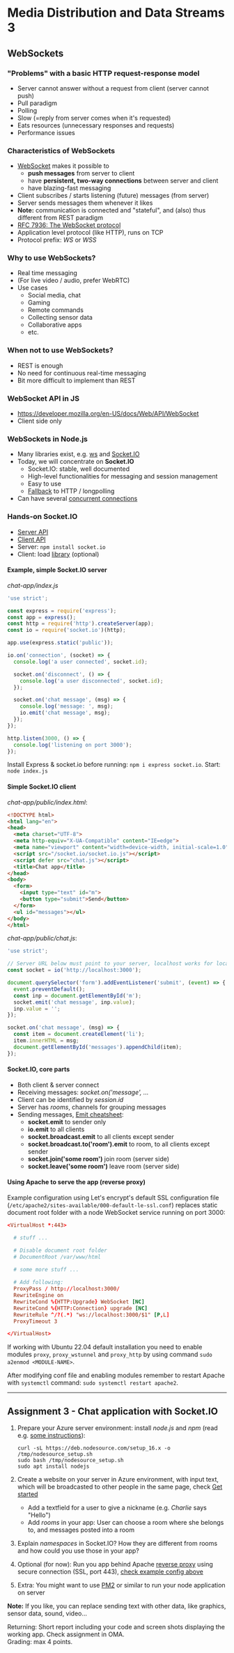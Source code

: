 # Media Distribution and Data Streams 3

## WebSockets

### "Problems" with a basic HTTP request-response model

- Server cannot answer without a request from client (server cannot push)
- Pull paradigm
- Polling
- Slow (=reply from server comes when it's requested)
- Eats resources (unnecessary responses and requests)
- Performance issues

### Characteristics of WebSockets

- [WebSocket](https://en.wikipedia.org/wiki/WebSocket) makes it possible to
  - **push messages** from server to client
  - have **persistent, two-way connections** between server and client
  - have blazing-fast messaging
- Client subscribes / starts listening (future) messages (from server)
- Server sends messages them whenever it likes
- **Note:** communication is connected and "stateful", and (also) thus different from REST paradigm
- [RFC 7936: The WebSocket protocol](https://tools.ietf.org/html/rfc6455)
- Application level protocol (like HTTP), runs on TCP
- Protocol prefix: _WS_ or _WSS_

### Why to use WebSockets?

- Real time messaging
- (For live video / audio, prefer WebRTC)
- Use cases
  - Social media, chat
  - Gaming
  - Remote commands
  - Collecting sensor data
  - Collaborative apps
  - etc.

### When not to use WebSockets?

- REST is enough
- No need for continuous real-time messaging
- Bit more difficult to implement than REST

### WebSocket API in JS 

- <https://developer.mozilla.org/en-US/docs/Web/API/WebSocket>
- Client side only

### WebSockets in Node.js

- Many libraries exist, e.g. [ws](https://www.npmjs.com/package/ws) and [Socket.IO](https://www.npmjs.com/package/socket.io)
- Today, we will concentrate on **Socket.IO**
  - Socket.IO: stable, well documented
  - High-level functionalities for messaging and session management
  - Easy to use
  - [Fallback](https://github.com/socketio/engine.io#goals) to HTTP / longpolling
- Can have several [concurrent connections](https://blog.jayway.com/2015/04/13/600k-concurrent-WebSocket-connections-on-aws-using-node-js/)

### Hands-on Socket.IO

- [Server API](https://socket.io/docs/v4/server-api/)
- [Client API](https://socket.io/docs/v4/client-api/)
- Server: `npm install socket.io`
- Client: load [library](https://github.com/socketio/socket.io-client/tree/master/dist) (optional)

#### Example, simple Socket.IO server

_chat-app/index.js_

```javascript
'use strict';

const express = require('express');
const app = express();
const http = require('http').createServer(app);
const io = require('socket.io')(http);

app.use(express.static('public'));

io.on('connection', (socket) => {
  console.log('a user connected', socket.id);

  socket.on('disconnect', () => {
    console.log('a user disconnected', socket.id);
  });

  socket.on('chat message', (msg) => {
    console.log('message: ', msg);
    io.emit('chat message', msg);
  });
});

http.listen(3000, () => {
  console.log('listening on port 3000');
});
```

Install Express & socket.io before running: `npm i express socket.io`. Start: `node index.js`

#### Simple Socket.IO client

_chat-app/public/index.html_:

```html
<!DOCTYPE html>
<html lang="en">
<head>
  <meta charset="UTF-8">
  <meta http-equiv="X-UA-Compatible" content="IE=edge">
  <meta name="viewport" content="width=device-width, initial-scale=1.0">
  <script src="/socket.io/socket.io.js"></script>
  <script defer src="chat.js"></script>
  <title>Chat app</title>
</head>
<body>
  <form>
    <input type="text" id="m">
    <button type="submit">Send</button>
  </form>
  <ul id="messages"></ul>
</body>
</html>
```

_chat-app/public/chat.js_:

```javascript
'use strict';

// Server URL below must point to your server, localhost works for local development/testing
const socket = io('http://localhost:3000');

document.querySelector('form').addEventListener('submit', (event) => {
  event.preventDefault();
  const inp = document.getElementById('m');
  socket.emit('chat message', inp.value);
  inp.value = '';
});

socket.on('chat message', (msg) => {
  const item = document.createElement('li');
  item.innerHTML = msg;
  document.getElementById('messages').appendChild(item);
});
```

#### Socket.IO, core parts

- Both client & server connect
- Receiving messages: *socket.on('message', ...*
- Client can be identified by *session.id*
- Server has _rooms_, channels for grouping messages
- Sending messages, [Emit cheatsheet](https://socket.io/docs/v4/emit-cheatsheet/):
  - **socket.emit** to sender only
  - **io.emit** to all clients
  - **socket.broadcast.emit** to all clients except sender
  - **socket.broadcast.to('room').emit** to room, to all clients except sender
  - **socket.join('some room')** join room (server side)
  - **socket.leave('some room')** leave room (server side)

#### Using Apache to serve the app (reverse proxy)

Example configuration using Let's encrypt's default SSL configuration file (`/etc/apache2/sites-available/000-default-le-ssl.conf`) replaces static document root folder with a node WebSocket service running on port 3000:

```conf
<VirtualHost *:443>

  # stuff ...

  # Disable document root folder
  # DocumentRoot /var/www/html
  
  # some more stuff ...

  # Add following:
  ProxyPass / http://localhost:3000/
  RewriteEngine on
  RewriteCond %{HTTP:Upgrade} WebSocket [NC]
  RewriteCond %{HTTP:Connection} upgrade [NC]
  RewriteRule ^/?(.*) "ws://localhost:3000/$1" [P,L]
  ProxyTimeout 3

</VirtualHost>
```

If working with Ubuntu 22.04 default installation you need to enable modules `proxy`, `proxy_wstunnel` and `proxy_http` by using command `sudo a2enmod <MODULE-NAME>`.

After modifying conf file and enabling modules remember to restart Apache with `systemctl` command: `sudo systemctl restart apache2`.

---

## Assignment 3 - Chat application with Socket.IO

1. Prepare your Azure server environment: install _node.js_ and _npm_ (read e.g. [some instructions](https://www.digitalocean.com/community/tutorials/how-to-install-node-js-on-ubuntu-20-04)):

    ```
    curl -sL https://deb.nodesource.com/setup_16.x -o /tmp/nodesource_setup.sh
    sudo bash /tmp/nodesource_setup.sh 
    sudo apt install nodejs
    ```
    
1. Create a website on your server in Azure environment, with input text, which will be broadcasted to other people in the same page, check [Get started](https://socket.io/get-started/chat)
    - Add a textfield for a user to give a nickname (e.g. *Charlie* says "Hello")
    - Add _rooms_ in your app: User can choose a room where she belongs to, and messages posted into a room
1. Explain _namespaces_ in Socket.IO? How they are different from rooms and how could you use those in your app?
1. Optional (for now): Run you app behind Apache [reverse proxy](https://socket.io/docs/v4/reverse-proxy/) using secure connection (SSL, port 443), [check example config above](#using-apache-to-serve-the-app-reverse-proxy)
1. Extra: You might want to use [PM2](https://pm2.keymetrics.io/) or similar to run your node application on server

**Note:** If you like, you can replace sending text with other data, like graphics, sensor data, sound, video...

Returning: Short report including your code and screen shots displaying the working app. Check assignment in OMA.  
Grading: max 4 points.
